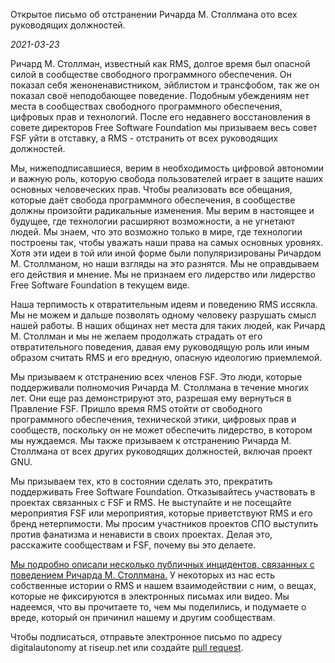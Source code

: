 Открытое письмо об отстранении Ричарда М. Столлмана ото всех руководящих должностей.

*2021-03-23*

Ричард М. Столлман, известный как RMS, долгое время был опасной силой в сообществе свободного программного обеспечения. Он показал себя женоненавистником, эйблистом и трансфобом, так же он показал своё неподобающее поведение. Подобным убеждениям нет места в сообществах свободного программного обеспечения, цифровых прав и технологий. После его недавнего восстановления в совете директоров Free Software Foundation мы призываем весь совет FSF уйти в отставку, а RMS - отстранить от всех руководящих должностей.

Мы, нижеподписавшиеся, верим в необходимость цифровой автономии и важную роль, которую свобода пользователей играет в защите наших основных человеческих прав. Чтобы реализовать все обещания, которые даёт свобода программного обеспечения, в сообществе должны произойти радикальные изменения. Мы верим в настоящее и будущее, где технологии расширяют возможности, а не угнетают людей. Мы знаем, что это возможно только в мире, где технологии построены так, чтобы уважать наши права на самых основных уровнях. Хотя эти идеи в той или иной форме были популяризированы Ричардом М. Столлманом, но наши взгляды на это разнятся. Мы не оправдываем его действия и мнение. Мы не признаем его лидерство или лидерство Free Software Foundation в текущем виде.

Наша терпимость к отвратительным идеям и поведению RMS иссякла. Мы не можем и дальше позволять одному человеку разрушать смысл нашей работы. В наших общинах нет места для таких людей, как Ричард М. Столлман и мы не желаем продолжать страдать от его отвратительного поведения, давая ему руководящую роль или иным образом считать RMS и его вредную, опасную идеологию приемлемой.

Мы призываем к отстранению всех членов FSF. Это люди, которые поддерживали полномочия Ричарда М. Столлмана в течение многих лет. Они еще раз демонстрируют это, разрешая ему вернуться в Правление FSF. Пришло время RMS отойти от свободного программного обеспечения, технической этики, цифровых прав и сообществ, поскольку он не может обеспечить лидерство, в котором мы нуждаемся. Мы также призываем к отстранению Ричарда М. Столлмана от всех других руководящих должностей, включая проект GNU.

Мы призываем тех, кто в состоянии сделать это, прекратить поддерживать Free Software Foundation. Отказывайтесь участвовать в проектах связанных с FSF и RMS. Не выступайте и не посещайте мероприятия FSF или мероприятия, которые приветствуют RMS и его бренд нетерпимости. Мы просим участников проектов СПО выступить против фанатизма и ненависти в своих проектах. Делая это, расскажите сообществам и FSF, почему вы это делаете.

[Мы подробно описали несколько публичных инцидентов, связанных с поведением Ричарда М. Столлмана.](https://rms-open-letter.github.io/appendix) У некоторых из нас есть собственные истории о RMS и нашем взаимодействии с ним, о вещах, которые не фиксируются в электронных письмах или видео. Мы надеемся, что вы прочитаете то, чем мы поделились, и подумаете о вреде, который он причинил нашему и другим сообществам.

Чтобы подписаться, отправьте электронное письмо по адресу digitalautonomy at riseup.net или создайте [pull request](https://github.com/rms-open-letter/rms-open-letter.github.io/pulls).
